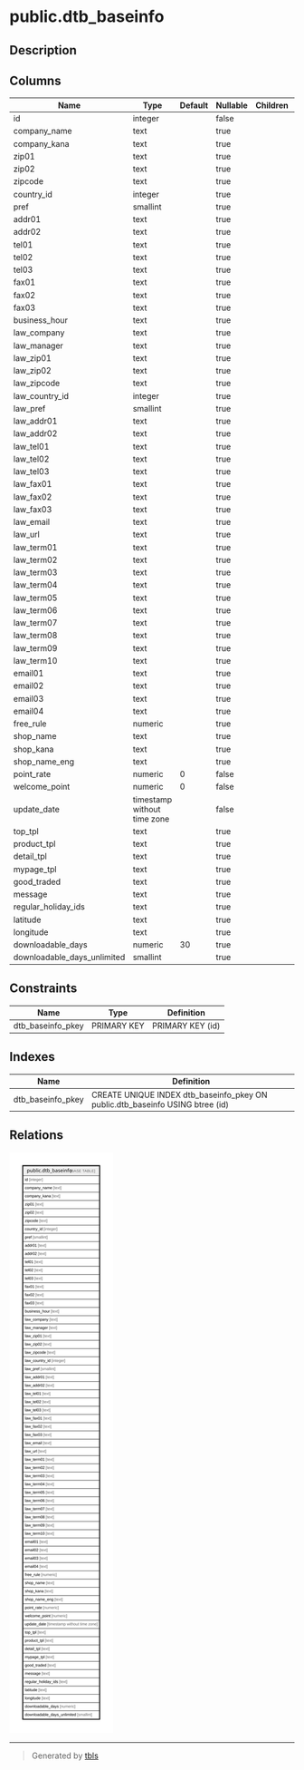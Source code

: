 # public.dtb_baseinfo

## Description

## Columns

| Name | Type | Default | Nullable | Children | Parents | Comment |
| ---- | ---- | ------- | -------- | -------- | ------- | ------- |
| id | integer |  | false |  |  |  |
| company_name | text |  | true |  |  |  |
| company_kana | text |  | true |  |  |  |
| zip01 | text |  | true |  |  |  |
| zip02 | text |  | true |  |  |  |
| zipcode | text |  | true |  |  |  |
| country_id | integer |  | true |  |  |  |
| pref | smallint |  | true |  |  |  |
| addr01 | text |  | true |  |  |  |
| addr02 | text |  | true |  |  |  |
| tel01 | text |  | true |  |  |  |
| tel02 | text |  | true |  |  |  |
| tel03 | text |  | true |  |  |  |
| fax01 | text |  | true |  |  |  |
| fax02 | text |  | true |  |  |  |
| fax03 | text |  | true |  |  |  |
| business_hour | text |  | true |  |  |  |
| law_company | text |  | true |  |  |  |
| law_manager | text |  | true |  |  |  |
| law_zip01 | text |  | true |  |  |  |
| law_zip02 | text |  | true |  |  |  |
| law_zipcode | text |  | true |  |  |  |
| law_country_id | integer |  | true |  |  |  |
| law_pref | smallint |  | true |  |  |  |
| law_addr01 | text |  | true |  |  |  |
| law_addr02 | text |  | true |  |  |  |
| law_tel01 | text |  | true |  |  |  |
| law_tel02 | text |  | true |  |  |  |
| law_tel03 | text |  | true |  |  |  |
| law_fax01 | text |  | true |  |  |  |
| law_fax02 | text |  | true |  |  |  |
| law_fax03 | text |  | true |  |  |  |
| law_email | text |  | true |  |  |  |
| law_url | text |  | true |  |  |  |
| law_term01 | text |  | true |  |  |  |
| law_term02 | text |  | true |  |  |  |
| law_term03 | text |  | true |  |  |  |
| law_term04 | text |  | true |  |  |  |
| law_term05 | text |  | true |  |  |  |
| law_term06 | text |  | true |  |  |  |
| law_term07 | text |  | true |  |  |  |
| law_term08 | text |  | true |  |  |  |
| law_term09 | text |  | true |  |  |  |
| law_term10 | text |  | true |  |  |  |
| email01 | text |  | true |  |  |  |
| email02 | text |  | true |  |  |  |
| email03 | text |  | true |  |  |  |
| email04 | text |  | true |  |  |  |
| free_rule | numeric |  | true |  |  |  |
| shop_name | text |  | true |  |  |  |
| shop_kana | text |  | true |  |  |  |
| shop_name_eng | text |  | true |  |  |  |
| point_rate | numeric | 0 | false |  |  |  |
| welcome_point | numeric | 0 | false |  |  |  |
| update_date | timestamp without time zone |  | false |  |  |  |
| top_tpl | text |  | true |  |  |  |
| product_tpl | text |  | true |  |  |  |
| detail_tpl | text |  | true |  |  |  |
| mypage_tpl | text |  | true |  |  |  |
| good_traded | text |  | true |  |  |  |
| message | text |  | true |  |  |  |
| regular_holiday_ids | text |  | true |  |  |  |
| latitude | text |  | true |  |  |  |
| longitude | text |  | true |  |  |  |
| downloadable_days | numeric | 30 | true |  |  |  |
| downloadable_days_unlimited | smallint |  | true |  |  |  |

## Constraints

| Name | Type | Definition |
| ---- | ---- | ---------- |
| dtb_baseinfo_pkey | PRIMARY KEY | PRIMARY KEY (id) |

## Indexes

| Name | Definition |
| ---- | ---------- |
| dtb_baseinfo_pkey | CREATE UNIQUE INDEX dtb_baseinfo_pkey ON public.dtb_baseinfo USING btree (id) |

## Relations

![er](public.dtb_baseinfo.svg)

---

> Generated by [tbls](https://github.com/k1LoW/tbls)
